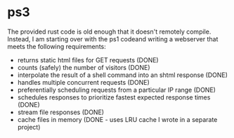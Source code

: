 ps3
===

The provided rust code is old enough that it doesn't remotely compile. Instead,
I am starting over with the ps1 codeand writing a webserver that meets the following
requirements:

+ returns static html files for GET requests (DONE)
+ counts (safely) the number of visitors (DONE)
+ interpolate the result of a shell command into an shtml response (DONE)
+ handles multiple concurrent requests (DONE)
+ preferentially scheduling requests from a particular IP range (DONE)
+ schedules responses to prioritize fastest expected response times (DONE)
+ stream file responses (DONE)
+ cache files in memory (DONE - uses LRU cache I wrote in a separate project)
